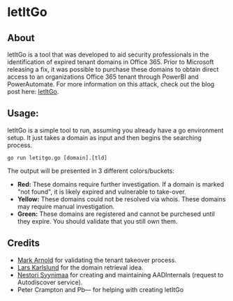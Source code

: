 # letItGo

## About
letItGo is a tool that was developed to aid security professionals in the identification of expired tenant domains in Office 365. Prior to Microsoft releasing a fix, it was possible to purchase these domains to obtain direct access to an organizations Office 365 tenant through PowerBI and PowerAutomate. For more information on this attack, check out the blog post here: [letItGo](https://sra.io/blog/letitgo-a-case-study-in-expired-domains-and-azure-ad/).

## Usage:
letItGo is a simple tool to run, assuming you already have a go environment setup. It just takes a domain as input and then begins the searching process.

`go run letitgo.go [domain].[tld]`

The output will be presented in 3 different colors/buckets:

- **Red:** These domains require further investigation. If a domain is marked "not found", it is likely expired and vulnerable to take-over.  
- **Yellow:** These domains could not be resolved via whois. These domains may require manual investigation.  
- **Green:** These domains are registered and cannot be purchesed until they expire. You should validate that you still own them.  

## Credits
- [Mark Arnold](https://www.linkedin.com/in/markarnold3) for validating the tenant takeover process.  
- [Lars Karlslund](https://twitter.com/lkarlslund) for the domain retrieval idea.  
- [Nestori Syynimaa](https://github.com/Gerenios/AADInternals) for creating and maintaining AADInternals (request to Autodiscover service).  
- Peter Crampton and Pb— for helping with creating letItGo  
